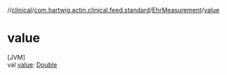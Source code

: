 //[clinical](../../../index.md)/[com.hartwig.actin.clinical.feed.standard](../index.md)/[EhrMeasurement](index.md)/[value](value.md)

# value

[JVM]\
val [value](value.md): [Double](https://kotlinlang.org/api/latest/jvm/stdlib/kotlin/-double/index.html)
